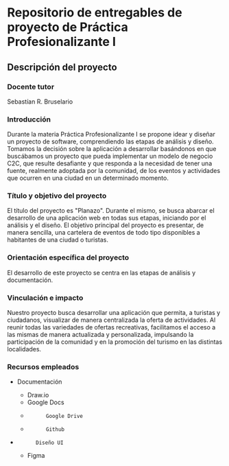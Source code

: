 # Repositorio de entregables de proyecto de Práctica Profesionalizante I

## Descripción del proyecto

### Docente tutor

Sebastían R. Bruselario

### Introducción

Durante la materia Práctica Profesionalizante I se propone idear y diseñar un proyecto de software, comprendiendo las
etapas de análisis y diseño. Tomamos la decisión sobre la aplicación a desarrollar basándonos en que buscábamos un
proyecto que pueda implementar un modelo de negocio C2C, que resulte desafiante y que responda a la necesidad de tener
una fuente, realmente adoptada por la comunidad, de los eventos y actividades que ocurren en una ciudad en un
determinado momento.

### Título y objetivo del proyecto

El título del proyecto es "Planazo". Durante el mismo, se busca abarcar el desarrollo de una aplicación web en todas sus
etapas, iniciando por el análisis y el diseño. El objetivo principal del proyecto es presentar, de manera sencilla, una
cartelera de eventos de todo tipo disponibles a habitantes de una ciudad o turistas.

### Orientación específica del proyecto

El desarrollo de este proyecto se centra en las etapas de análisis y documentación.

### Vinculación e impacto

Nuestro proyecto busca desarrollar una aplicación que permita, a turistas y ciudadanos, visualizar de manera
centralizada la oferta de actividades. Al reunir todas las variedades de ofertas recreativas, facilitamos el acceso a
las mismas de manera actualizada y personalizada, impulsando la participación de la comunidad y en la promoción del
turismo en las distintas localidades.

### Recursos empleados

-   Documentación

    -   Draw.io
    -   Google Docs
    -           Google Drive
    -           Github

-           Diseño UI
    -   Figma
